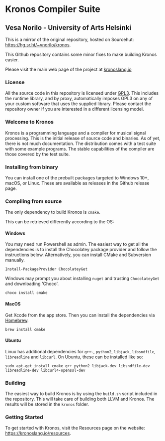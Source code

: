 # Kronos Compiler Suite #

## Vesa Norilo - University of Arts Helsinki ##

This is a mirror of the original repository, hosted on Sourcehut: https://hg.sr.ht/~vnorilo/kronos.

This Github repository contains some minor fixes to make building Kronos easier.

Please visit the main web page of the project at [kronoslang.io](https://kronoslang.io)

### License ###

All the source code in this repository is licensed under [GPL3](http://www.gnu.org/copyleft/gpl.html). This includes the runtime library, and by proxy, automatically imposes GPL3 on any of your custom software that uses the supplied library. Please contact the repository owner if you are interested in a different licensing model.

### Welcome to Kronos ###

Kronos is a programming language and a compiler for musical signal processing. This is the initial release of source code and binaries. As of yet, there is not much documentation. The distribution comes with a test suite with some example programs. The stable capabilities of the compiler are those covered by the test suite.

### Installing from binary ###

You can install one of the prebuilt packages targeted to Windows 10+, macOS, or Linux. These are available as releases in the Github release page.

### Compiling from source ###

The only dependency to build Kronos is `cmake`.

This can be retrieved differently according to the OS:

#### Windows ####

You may need run Powershell as admin. The easiest way to get all the dependencies is to install the Chocolatey package provider and follow the instructions below. Alternatively, you can install CMake and Subversion manually.

```
Install-PackageProvider ChocolateyGet
```

Windows may prompt you about installing `nuget` and trusting `ChocolateyGet` and downloading 'Choco'.

```
choco install cmake
```

#### MacOS ####

Get Xcode from the app store. Then you can install the dependencies via [Homebrew](https://brew.sh/).

```
brew install cmake
```

#### Ubuntu ####

Linux has additional dependencies for `g++~`, `python2`, `libjack`, `libsndfile`, `libreadline` and `libcurl`. On Ubuntu, these can be installed like so:

```
sudo apt-get install cmake g++ python2 libjack-dev libsndfile-dev libreadline-dev libcurl4-openssl-dev
```

### Building ###

The easiest way to build Kronos is by using the `build.sh` script included in the repository. This will take care of building both LLVM and Kronos. The results will be stored in the `kronos` folder.

### Getting Started ###

To get started with Kronos, visit the Resources page on the website: https://kronoslang.io/resources.

